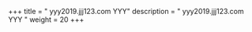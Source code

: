 +++
title = "   yyy2019.jjj123.com YYY"
description = "   yyy2019.jjj123.com YYY  "
weight = 20
+++


